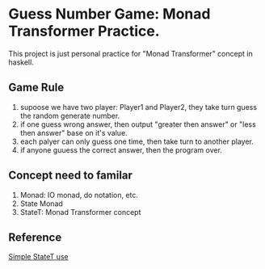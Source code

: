 # Guess Number Game: Monad Transformer Practice.

This project is just  personal practice for "Monad Transformer" concept in haskell.

## Game Rule

1. supoose we have two player: Player1 and Player2, they take turn guess the random generate number.
1. if one guess wrong answer, then output "greater then answer" or "less then answer" base on it's value.
1. each palyer can only guess one time, then take turn to another player.
1. if anyone guuess the correct answer, then the program over.

## Concept need to familar 

1. Monad: IO monad, do notation, etc.
1. State Monad
1. StateT: Monad Transformer concept

## Reference
[Simple StateT use](https://wiki.haskell.org/Simple_StateT_use)


